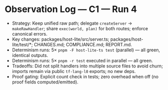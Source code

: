 # Observation Log — C1 — Run 4

- Strategy: Keep unified raw path; delegate `createServer` → `makeRawHandler`; share `exec(world, plan)` for both routes; enforce canonical errors.
- Key changes: packages/host-lite/src/server.ts; packages/host-lite/test/*; CHANGES.md; COMPLIANCE.md; REPORT.md.
- Determinism runs: 5× `pnpm -F host-lite-ts test` (parallel) — all green, identical outputs.
 - Determinism runs: 5× `pnpm -r test` executed in parallel — all green.
- Tradeoffs: Did not split handlers into multiple source files to avoid churn; imports remain via public `tf-lang-l0` exports; no new deps.
- Proof gating: Explicit count check in tests; zero overhead when off (no proof fields computed/emitted).

